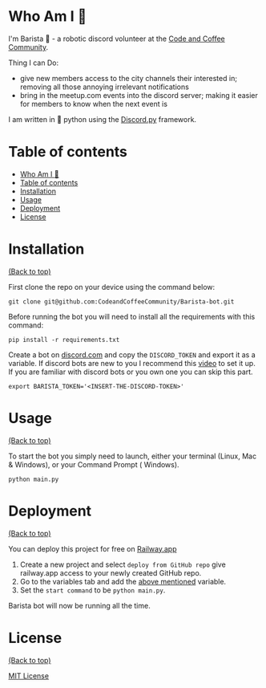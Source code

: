 # Who Am I :robot:

<!-- Add banner here -->

<!-- Describe your project in brief -->
I'm Barista :robot: - a robotic discord volunteer at the [Code and Coffee Community](https://www.codeandcoffee.community/).  

Thing I can Do:
 - give new members access to the city channels their interested in; removing all those annoying irrelevant notifications
 - bring in the meetup.com events into the discord server; making it easier for members to know when the next event is

  I am written in :snake: python using the [Discord.py](https://github.com/Rapptz/discord.py) framework.

# Table of contents

<!-- After you have introduced your project, it is a good idea to add a **Table of contents** or **TOC** as **cool** people say it. This would make it easier for people to navigate through your README and find exactly what they are looking for.

Here is a sample TOC that is actually the TOC for this README. -->

- [Who Am I :robot:](#who-am-i-robot)
- [Table of contents](#table-of-contents)
- [Installation](#installation)
- [Usage](#usage)
- [Deployment](#deployment)
- [License](#license)

# Installation
[(Back to top)](#table-of-contents)

First clone the repo on your device using the command below:

```  
git clone git@github.com:CodeandCoffeeCommunity/Barista-bot.git
```

Before running the bot you will need to install all the requirements with this command:

```
pip install -r requirements.txt
```
Create a bot on [discord.com](https://discord.com/developers/applications) and copy the `DISCORD_TOKEN` and export it as a variable.
If discord bots are new to you I recommend this [video](https://youtu.be/nW8c7vT6Hl4) to set it up. If you are familiar with discord bots or you own one you can skip this part.
```
export BARISTA_TOKEN='<INSERT-THE-DISCORD-TOKEN>'
```

# Usage
[(Back to top)](#table-of-contents)

To start the bot you simply need to launch, either your terminal (Linux, Mac & Windows), or your Command Prompt (
Windows).


```
python main.py
```

# Deployment
[(Back to top)](#table-of-contents)

You can deploy this project for free on [Railway.app](https://railway.app/)

1. Create a new project and select `deploy from GitHub repo`
    give railway.app access to your newly created GitHub repo.
2. Go to the variables tab and add the [above mentioned](#Installation) variable.
3. Set the `start command` to be `python main.py`.

Barista bot will now be running all the time.


# License
[(Back to top)](#table-of-contents)

[MIT License](https://mit-license.org/)
